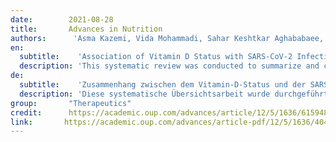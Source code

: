 ```yaml
---
date:        2021-08-28
title:       Advances in Nutrition 
authors:      'Asma Kazemi, Vida Mohammadi, Sahar Keshtkar Aghababaee, Mahdieh Golzarand, Cain C T Clark & Siavash Babajafari'
en:
  subtitle:    'Association of Vitamin D Status with SARS-CoV-2 Infection or COVID-19 Severity: A Systematic Review and Meta-analysis'
  description: 'This systematic review was conducted to summarize and clarify the evidence on the association between 25-hydroxyvitamin-D [25(OH)D] concentrations and coronavirus disease 2019 (COVID-19) risk and outcomes. PubMed, Scopus, and Web of Science databases and Google Scholar were searched up to 26 November 2020. All retrospective and prospective cohort, cross-sectional, case-control, and randomized controlled trial studies that investigated the relation between 25(OH)D and severe acute respiratory syndrome coronavirus 2 (SARS-CoV-2) infection and COVID-19 severity were included. Thirty-nine studies were included in the current systematic review. In studies that were adjusted (OR: 1.77; 95% CI: 1.24, 2.53; I2: 44.2%) and nonadjusted for confounders (OR: 1.75; 95% CI: 1.44, 2.13; I2: 33.0%) there was a higher risk of SARS-CoV-2 infection in the vitamin D deficiency (VDD) group. Fifteen studies evaluated associations between VDD and composite severity. In the studies that were adjusted (OR: 2.57; 95% CI: 1.65, 4.01; I2 = 0.0%) and nonadjusted for confounders (OR: 10.61; 95% CI: 2.07, 54.23; I2 = 90.8%) there was a higher severity in the VDD group. Analysis of studies with crude OR (OR: 2.62; 95% CI: 1.13, 6.05; I2: 47.9%), and adjusted studies that used the Cox survival method (HR: 7.67; 95% CI: 3.92, 15.03; I2: 0.0%) indicated a significant association of VDD with mortality, while in adjusted studies that used logistic regression, no relation was observed (OR: 1.05; 95% CI: 0.63, 1.75; I2: 76.6%). The results of studies that examined relations between VDD and intensive care unit (ICU) admission, pulmonary complications, hospitalization, and inflammation were inconsistent. In conclusion, although studies were heterogeneous in methodological and statistical approach, most of them indicated a significant relation between 25(OH)D and SARS-CoV-2 infection, COVID-19 composite severity, and mortality. With regard to infection, caution should be taken in interpreting the results, due to inherent study limitations. For ICU admission, inflammation, hospitalization, and pulmonary involvement, the evidence is currently inconsistent and insufficient.'
de: 
  subtitle:    'Zusammenhang zwischen dem Vitamin-D-Status und der SARS-CoV-2-Infektion oder dem Schweregrad von COVID-19: Eine systematische Überprüfung und Meta-Analyse'
  description: 'Diese systematische Übersichtsarbeit wurde durchgeführt, um die Evidenz über den Zusammenhang zwischen 25-Hydroxyvitamin-D [25(OH)D]-Konzentrationen und dem Risiko und den Ergebnissen der Coronavirus-Krankheit 2019 (COVID-19) zusammenzufassen und zu klären. Die Datenbanken PubMed, Scopus und Web of Science sowie Google Scholar wurden bis zum 26. November 2020 durchsucht. Eingeschlossen wurden alle retrospektiven und prospektiven Kohorten-, Querschnitts-, Fall-Kontroll- und randomisierten kontrollierten Studien, die den Zusammenhang zwischen 25(OH)D und der Infektion mit dem schweren akuten respiratorischen Syndrom Coronavirus 2 (SARS-CoV-2) und dem Schweregrad von COVID-19 untersuchten. Neununddreißig Studien wurden in die aktuelle systematische Überprüfung einbezogen. In den bereinigten (OR: 1,77; 95 % CI: 1,24, 2,53; I2: 44,2 %) und nicht bereinigten Studien (OR: 1,75; 95 % CI: 1,44, 2,13; I2: 33,0 %) wurde ein höheres Risiko für eine SARS-CoV-2-Infektion in der Gruppe mit Vitamin-D-Mangel (VDD) festgestellt. Fünfzehn Studien untersuchten den Zusammenhang zwischen VDD und dem Schweregrad der Erkrankung. In den bereinigten Studien (OR: 2,57; 95% CI: 1,65, 4,01; I2 = 0,0%) und den nicht um Störfaktoren bereinigten Studien (OR: 10,61; 95% CI: 2,07, 54,23; I2 = 90,8%) war der Schweregrad in der VDD-Gruppe höher. Die Analyse von Studien mit rohem OR (OR: 2,62; 95% CI: 1,13, 6,05; I2: 47,9%) und angepassten Studien, die die Cox-Überlebensmethode verwendeten (HR: 7,67; 95% CI: 3,92, 15,03; I2: 0,0%), deutete auf einen signifikanten Zusammenhang zwischen VDD und Mortalität hin, während in angepassten Studien, die logistische Regression verwendeten, kein Zusammenhang beobachtet wurde (OR: 1,05; 95% CI: 0,63, 1,75; I2: 76,6%). Die Ergebnisse der Studien, die den Zusammenhang zwischen VDD und der Aufnahme auf der Intensivstation, pulmonalen Komplikationen, Krankenhausaufenthalten und Entzündungen untersuchten, waren uneinheitlich. Zusammenfassend lässt sich sagen, dass die meisten Studien trotz ihrer methodischen und statistischen Heterogenität einen signifikanten Zusammenhang zwischen 25(OH)D und der SARS-CoV-2-Infektion, dem COVID-19-Schweregrad und der Sterblichkeit aufwiesen. In Bezug auf die Infektion ist bei der Interpretation der Ergebnisse aufgrund der inhärenten Studienbeschränkungen Vorsicht geboten. Für die Aufnahme auf der Intensivstation, die Entzündung, den Krankenhausaufenthalt und die Lungenbeteiligung ist die Evidenz derzeit uneinheitlich und unzureichend.'
group:       "Therapeutics"
credit:      https://academic.oup.com/advances/article/12/5/1636/6159489
link:       https://academic.oup.com/advances/article-pdf/12/5/1636/40472940/nmab012.pdf
---
```

<object data="{{ page.link }}" style='height:calc(100vh - 400px); width: 100%' type='application/pdf'></object>